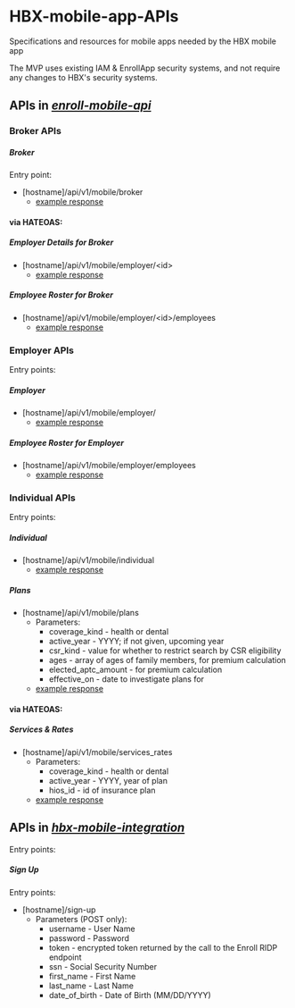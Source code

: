 # HBX-mobile-app-APIs
Specifications and resources for mobile apps needed by the HBX mobile app

The MVP uses existing IAM & EnrollApp security systems, and not require any changes to HBX's security systems.

## APIs in _[enroll-mobile-api](https://github.com/dchealthlink/enroll-mobile-api)_

### Broker APIs

#####    _Broker_
Entry point: 
   * [hostname]/api/v1/mobile/broker
      * [example response](generated/broker_1/broker_details.json)

#### via HATEOAS:
#####    _Employer Details for Broker_
   * [hostname]/api/v1/mobile/employer/&lt;id&gt;
      * [example response](generated/broker_1/employer_details_0.json)
#####    _Employee Roster for Broker_
   *  [hostname]/api/v1/mobile/employer/&lt;id&gt;/employees
      * [example response](generated/broker_1/roster_0.json)

### Employer APIs

Entry points: 
#####    _Employer_
   * [hostname]/api/v1/mobile/employer/
      * [example response](generated/er_in_open_enrollment/employer_details.json)
#####    _Employee Roster for Employer_
   * [hostname]/api/v1/mobile/employer/employees
      * [example response](generated/er_in_open_enrollment/roster.json)

### Individual APIs

Entry points: 
#####    _Individual_
   * [hostname]/api/v1/mobile/individual
      * [example response](generated/individual_aptc/insured.json)
#####    _Plans_
  * [hostname]/api/v1/mobile/plans
      * Parameters:
       	* coverage_kind - health or dental
        * active_year - YYYY; if not given, upcoming year
        * csr_kind - value for whether to restrict search by CSR eligibility
        * ages - array of ages of family members, for premium calculation
       	* elected_aptc_amount - for premium calculation
        * effective_on - date to investigate plans for
   	* [example response](generated/plans_for_uqhp_family/plans.json)

#### via HATEOAS:
#####   _Services & Rates_ 
   * [hostname]/api/v1/mobile/services_rates
      * Parameters:
        * coverage_kind - health or dental
        * active_year - YYYY, year of plan
        * hios_id - id of insurance plan
      * [example response](generated/services/service_rates.json)

## APIs in _[hbx-mobile-integration](https://github.com/dchealthlink/hbx-mobile-integration)_

Entry points:

##### _Sign Up_

Entry points: 
   * [hostname]/sign-up
      * Parameters (POST only):
       	* username - User Name
        * password - Password
        * token - encrypted token returned by the call to the Enroll RIDP endpoint
        * ssn - Social Security Number
        * first_name - First Name
        * last_name - Last Name
        * date_of_birth - Date of Birth (MM/DD/YYYY)
